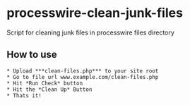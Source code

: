 # processwire-clean-junk-files
Script for cleaning junk files in processwire files directory

How to use
---
```
* Upload ***clean-files.php*** to your site root
* Go to file url www.example.com/clean-files.php
* Hit *Run Check* button
* Hit the *Clean Up* Button
* Thats it!
```
